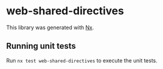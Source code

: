 # web-shared-directives

This library was generated with [Nx](https://nx.dev).

## Running unit tests

Run `nx test web-shared-directives` to execute the unit tests.
